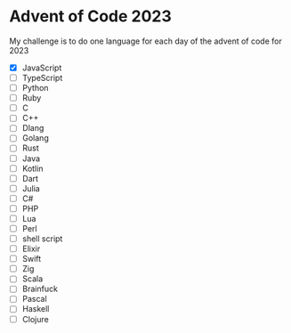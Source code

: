 # Advent of Code 2023

My challenge is to do one language for each day of the advent of code for 2023


- [x] JavaScript
- [ ] TypeScript
- [ ] Python
- [ ] Ruby
- [ ] C
- [ ] C++
- [ ] Dlang
- [ ] Golang
- [ ] Rust
- [ ] Java
- [ ] Kotlin
- [ ] Dart
- [ ] Julia
- [ ] C#
- [ ] PHP
- [ ] Lua
- [ ] Perl
- [ ] shell script
- [ ] Elixir
- [ ] Swift
- [ ] Zig
- [ ] Scala
- [ ] Brainfuck
- [ ] Pascal
- [ ] Haskell
- [ ] Clojure
